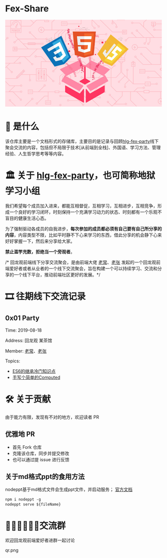 # Fex-Share

![FE](./media/index.jpg)

# 📜 是什么

该仓库主要是一个文档形式的存储库，主要目的是记录与回顾[hlg-fex-party](https://github.com/hlg-fex-party)线下聚会交流的内容，包括但不局限于技术[从前端到全栈]、外国语、学习方法、管理经验、人生哲学思考等等内容。

# 🏛 关于 [hlg-fex-party](https://github.com/hlg-fex-party)，也可简称地狱学习小组

我们希望每个成员加入进来，都能互相督促，互相学习，互相进步，互相竞争，形成一个良好的学习闭环，时刻保持一个充满学习动力的状态、时刻都有一个乐观不盲目的健康生活心态。

为了强制驱动各成员的自我进步，**每次参加的成员都必须有自己要有自己所分享的内容**，内容类型不限，比如平时静不下心来学习的东西，借此分享的机会静下心来好好掌握一下，然后来分享给大家。

**禁止滥竽充数，拒绝当一个旁观者**。

/* 回龙观前端线下分享交流聚会，是由前端大佬 [老常](https://github.com/Joo-fanChang)、[老张](https://github.com/thinkupp) 发起的一个回龙观前端爱好者或者从业者的一个线下交流聚会，旨在构建一个可以持续学习、交流和分享的一个线下平台，推动前端社区更好的发展。*/

# 🎞 往期线下交流记录

## 0x01 Party

Time: 2019-08-18

Address: 回龙观 某茶馆

Member: [老常](https://github.com/Joo-fanChang)、[老张](https://github.com/thinkupp)

Topics:

- [ES6的继承冷门知识点](https://github.com/hlg-fex-party/fex-share/blob/master/2019-08-18/Summary%20of%20Interview.md)
- [手写个简单的Computed](https://github.com/hlg-fex-party/fex-share/blob/master/2019-08-18/computed.md)

# 🛠 关于贡献

由于能力有限，发现有不对的地方，欢迎读者 PR

## 优雅地 PR

- 首先 Fork 仓库
- 克隆该仓库，同步并提交修改
- 也可以通过提 issue 进行反馈

## 关于md格式ppt的食用方法

nodeppt基于md格式文件会生成ppt文件，并启动服务；
[官方文档](https://github.com/ksky521/nodePPT)

```shell
npm i nodeppt -g
nodeppt serve ${fileName}
```

# 👩🏻‍💻👨🏻‍💻交流群

欢迎回龙观前端爱好者进群一起讨论

qr.png
